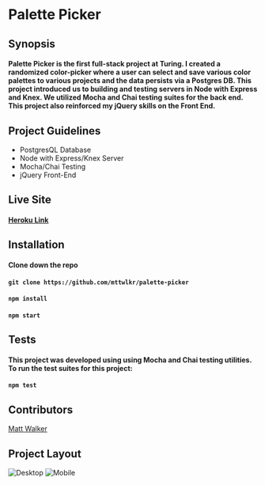 # Palette Picker

## Synopsis
#### Palette Picker is the first full-stack project at Turing. I created a randomized color-picker where a user can select and save various color palettes to various projects and the data persists via a Postgres DB. This project introduced us to building and testing servers in Node with Express and Knex. We utilized Mocha and Chai testing suites for the back end. This project also reinforced my jQuery skills on the Front End. 

## Project Guidelines
* PostgresQL Database
* Node with Express/Knex Server
* Mocha/Chai Testing
* jQuery Front-End

## Live Site

#### [Heroku Link](https://palette-picker-mttwlkr.herokuapp.com/) 

## Installation

#### Clone down the repo
#### ```git clone https://github.com/mttwlkr/palette-picker``` 

#### ```npm install```

#### ```npm start```

## Tests

#### This project was developed using using Mocha and Chai testing utilities. To run the test suites for this project:

#### ```npm test```

## Contributors
[Matt Walker](https://github.com/mttwlkr)

## Project Layout

![Desktop](https://user-images.githubusercontent.com/30199861/40792604-972362fa-64b7-11e8-8373-da17862545da.png)
![Mobile](https://user-images.githubusercontent.com/30199861/40793019-935fee58-64b8-11e8-993d-e047410a9261.png)

